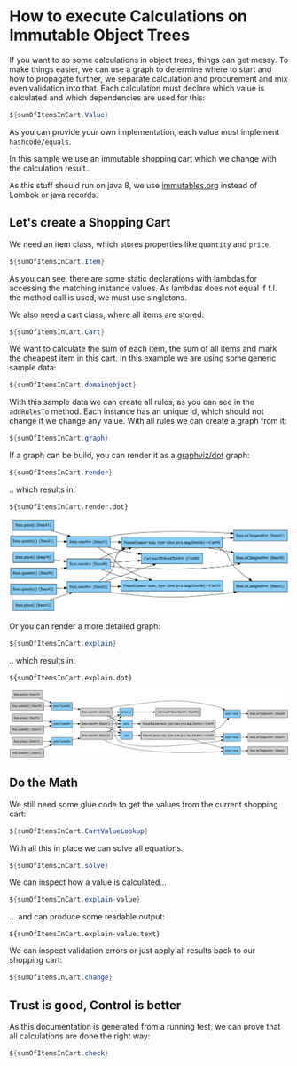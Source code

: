 # How to execute Calculations on Immutable Object Trees

If you want to so some calculations in object trees, things can get messy. To make things easier, we can use a graph to
determine where to start and how to propagate further, we separate calculation and procurement and mix even validation
into that. Each calculation must declare which value is calculated and which dependencies are used for this:

```java
${sumOfItemsInCart.Value}
```
As you can provide your own implementation, each value must implement `hashcode/equals`.

In this sample we use an immutable shopping cart which we change with the calculation result..

As this stuff should run on java 8, we use [immutables.org](http://immutables.org) instead of Lombok or java records.

## Let's create a Shopping Cart                                                                                              

We need an item class, which stores properties like `quantity` and `price`.

```java
${sumOfItemsInCart.Item}
```
As you can see, there are some static declarations with lambdas for accessing the matching instance values. As lambdas
does not equal if f.I. the method call is used, we must use singletons.

We also need a cart class, where all items are stored:

```java
${sumOfItemsInCart.Cart}
```

We want to calculate the sum of each item, the sum of all items and mark the cheapest item in this cart.
In this example we are using some generic sample data:

```java
${sumOfItemsInCart.domainobject}
```

With this sample data we can create all rules, as you can see in the `addRulesTo` method. Each instance has an unique id, 
which should not change if we change any value. With all rules we can create a graph from it:

```java
${sumOfItemsInCart.graph}
```
                                                                                          
If a graph can be build, you can render it as a [graphviz/dot](https://graphviz.org/doc/info/lang.html) graph:

```java
${sumOfItemsInCart.render}
```

.. which results in:

```text
${sumOfItemsInCart.render.dot}
```

![Calculation as Graph](HowToCalculateChangeableInstanceTest.png)

Or you can render a more detailed graph:

```java
${sumOfItemsInCart.explain}
```

.. which results in:

```text
${sumOfItemsInCart.explain.dot}
```

![Calculation as Graph - explained](HowToCalculateChangeableInstanceTest-explained.png)

## Do the Math                     

We still need some glue code to get the values from the current shopping cart:

```java
${sumOfItemsInCart.CartValueLookup}
```

With all this in place we can solve all equations.

```java
${sumOfItemsInCart.solve}
```

We can inspect how a value is calculated...                                

```java
${sumOfItemsInCart.explain-value}
```

... and can produce some readable output:
```
${sumOfItemsInCart.explain-value.text}
```

We can inspect validation errors or just apply all results back to
our shopping cart:

```java
${sumOfItemsInCart.change}
```

## Trust is good, Control is better

As this documentation is generated from a running test, we can prove that
all calculations are done the right way:

```java
${sumOfItemsInCart.check}
```
